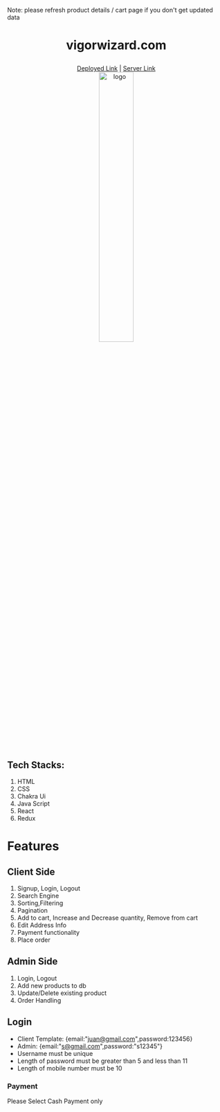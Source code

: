 Note: please refresh product details / cart page if you don't get updated data

# <p align="center" >vigorwizard.com</p>  
  <div align="center" ><a href="https://healthkart-ten.vercel.app/">Deployed Link</a> | <a href="https://healthkart-backend.onrender.com/">Server Link</a> </div>
  
  <div align="center"> <img width="40%" src="https://healthkart-ten.vercel.app/static/media/webLogo.93e99be5e0849bd646d7.png" alt="logo"></div>






## Tech Stacks:
   1. HTML
   2. CSS
   3. Chakra Ui
   4. Java Script
   5. React 
   6. Redux
   
   
# Features

## Client Side
   1. Signup, Login, Logout
   2. Search Engine
   2. Sorting,Filtering
   3. Pagination
   4. Add to cart, Increase and Decrease quantity, Remove from cart
   5. Edit Address Info
   6. Payment functionality
   7. Place order
   
## Admin Side
   1. Login, Logout
   2. Add new products to db
   3. Update/Delete existing product
   4. Order Handling
   
   
   
   
   ## Login
   * Client Template: {email:"juan@gmail.com",password:123456}
   * Admin:           {email:"s@gmail.com",password:"s12345"}
   * Username must be unique
   * Length of password must be greater than 5 and less than 11
   * Length of mobile number must be 10

   
  

   
   ### Payment
   Please Select Cash Payment only
   
   
   
